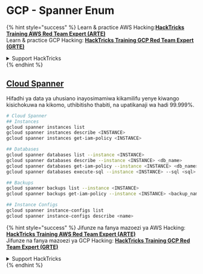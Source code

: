 # GCP - Spanner Enum

{% hint style="success" %}
Learn & practice AWS Hacking:<img src="../../../.gitbook/assets/image (1).png" alt="" data-size="line">[**HackTricks Training AWS Red Team Expert (ARTE)**](https://training.hacktricks.xyz/courses/arte)<img src="../../../.gitbook/assets/image (1).png" alt="" data-size="line">\
Learn & practice GCP Hacking: <img src="../../../.gitbook/assets/image (2).png" alt="" data-size="line">[**HackTricks Training GCP Red Team Expert (GRTE)**<img src="../../../.gitbook/assets/image (2).png" alt="" data-size="line">](https://training.hacktricks.xyz/courses/grte)

<details>

<summary>Support HackTricks</summary>

* Check the [**subscription plans**](https://github.com/sponsors/carlospolop)!
* **Join the** 💬 [**Discord group**](https://discord.gg/hRep4RUj7f) or the [**telegram group**](https://t.me/peass) or **follow** us on **Twitter** 🐦 [**@hacktricks\_live**](https://twitter.com/hacktricks\_live)**.**
* **Share hacking tricks by submitting PRs to the** [**HackTricks**](https://github.com/carlospolop/hacktricks) and [**HackTricks Cloud**](https://github.com/carlospolop/hacktricks-cloud) github repos.

</details>
{% endhint %}

## [Cloud Spanner](https://cloud.google.com/sdk/gcloud/reference/spanner/)

Hifadhi ya data ya uhusiano inayosimamiwa kikamilifu yenye kiwango kisichokuwa na kikomo, uthibitisho thabiti, na upatikanaji wa hadi 99.999%.
```bash
# Cloud Spanner
## Instances
gcloud spanner instances list
gcloud spanner instances describe <INSTANCE>
gcloud spanner instances get-iam-policy <INSTANCE>

## Databases
gcloud spanner databases list --instance <INSTANCE>
gcloud spanner databases describe --instance <INSTANCE> <db_name>
gcloud spanner databases get-iam-policy --instance <INSTANCE> <db_name>
gcloud spanner databases execute-sql --instance <INSTANCE> --sql <sql> <db_name>

## Backups
gcloud spanner backups list --instance <INSTANCE>
gcloud spanner backups get-iam-policy --instance <INSTANCE> <backup_name>

## Instance Configs
gcloud spanner instance-configs list
gcloud spanner instance-configs describe <name>
```
{% hint style="success" %}
Jifunze na fanya mazoezi ya AWS Hacking:<img src="../../../.gitbook/assets/image (1).png" alt="" data-size="line">[**HackTricks Training AWS Red Team Expert (ARTE)**](https://training.hacktricks.xyz/courses/arte)<img src="../../../.gitbook/assets/image (1).png" alt="" data-size="line">\
Jifunze na fanya mazoezi ya GCP Hacking: <img src="../../../.gitbook/assets/image (2).png" alt="" data-size="line">[**HackTricks Training GCP Red Team Expert (GRTE)**<img src="../../../.gitbook/assets/image (2).png" alt="" data-size="line">](https://training.hacktricks.xyz/courses/grte)

<details>

<summary>Support HackTricks</summary>

* Angalia [**mpango wa usajili**](https://github.com/sponsors/carlospolop)!
* **Jiunge na** 💬 [**kikundi cha Discord**](https://discord.gg/hRep4RUj7f) au [**kikundi cha telegram**](https://t.me/peass) au **fuata** sisi kwenye **Twitter** 🐦 [**@hacktricks\_live**](https://twitter.com/hacktricks\_live)**.**
* **Shiriki mbinu za hacking kwa kuwasilisha PRs kwa** [**HackTricks**](https://github.com/carlospolop/hacktricks) na [**HackTricks Cloud**](https://github.com/carlospolop/hacktricks-cloud) github repos.

</details>
{% endhint %}
